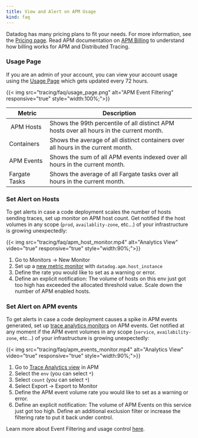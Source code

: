 ```yaml
---
title: View and Alert on APM Usage
kind: faq
---
```


Datadog has many pricing plans to fit your needs. For more information, see the [Pricing page][1].
Read APM documentation on [APM Billing][2] to understand how billing works for APM and Distributed Tracing.

### Usage Page

If you are an admin of your account, you can view your account usage using the [Usage Page][3] which gets updated every 72 hours.

{{< img src="tracing/faq/usage_page.png" alt="APM Event Filtering" responsive="true" style="width:100%;">}}

| Metric | Description |
| ------- | -------- |
| APM Hosts | Shows the 99th percentile of all distinct APM hosts over all hours in the current month. |
| Containers | Shows the average of all distinct containers over all hours in the current month. |
| APM Events | Shows the sum of all APM events indexed over all hours in the current month. |
| Fargate Tasks | Shows the average of all Fargate tasks over all hours in the current month. |

### Set Alert on Hosts

To get alerts in case a code deployment scales the number of hosts sending traces, set up monitor on APM host count. Get notified if the host volumes in any scope (`prod`, `availablity-zone`, etc…) of your infrastructure is growing unexpectedly:

{{< img src="tracing/faq/apm_host_monitor.mp4" alt="Analytics View" video="true" responsive="true" style="width:90%;">}}

1. Go to Monitors -> New Monitor
2. Set up a [new metric monitor][4] with `datadog.apm.host_instance`
3.  Define the rate you would like to set as a warning or error.
4. Define an explicit notification: The volume of hosts on this env just got too high has exceeded the allocated threshold value. Scale down the number of APM enabled hosts.

### Set Alert on APM events

To get alerts in case a code deployment causes a spike in APM events generated, set up [trace analytics monitors][5] on APM events. Get notified at any moment if the APM event volumes in any scope (`service`, `availability-zone`, etc…) of your infrastructure is growing unexpectedly:

{{< img src="tracing/faq/apm_events_monitor.mp4" alt="Analytics View" video="true" responsive="true" style="width:90%;">}}

1. Go to [Trace Analytics view][6] in APM
2. Select the `env` (you can select `*`)
3. Select `count` (you can select `*`)
4. Select Export -> Export to Monitor
5. Define the APM event volume rate you would like to set as a warning or error.
6. Define an explicit notification: The volume of APM Events on this service just got too high. Define an additional exclusion filter or increase the filtering rate to put it back under control. 

Learn more about Event Filtering and usage control [here][7].


[1]: https://www.datadoghq.com/pricing
[2]: /account_management/billing/apm_distributed_tracing
[3]: https://app.datadoghq.com/account/usage
[4]: https://app.datadoghq.com/monitors#create/metric
[5]: /monitors/monitor_types/trace_analytics
[6]: https://app.datadoghq.com/apm/search/analytics
[7]: /account_management/billing/usage_control_apm